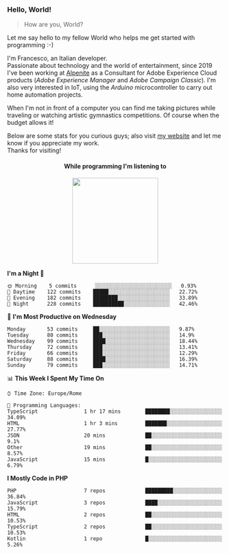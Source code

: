 ### Hello, World!

> How are you, World?

Let me say hello to my fellow World who helps me get started with programming :-)

I'm Francesco, an Italian developer.  
Passionate about technology and the world of entertainment, since 2019 I've been working at [Alpenite](https://www.alpenite.com) as a Consultant for Adobe Experience Cloud products (*Adobe Experience Manager* and *Adobe Campaign Classic*). I'm also very interested in IoT, using the *Arduino* microcontroller to carry out home automation projects.

When I'm not in front of a computer you can find me taking pictures while traveling or watching artistic gymnastics competitions. Of course when the budget allows it!

Below are some stats for you curious guys; also visit [my website](https://www.francescorega.eu) and let me know if you appreciate my work.  
Thanks for visiting!

<div align="center">
  <h4>While programming I'm listening to</h4>
  <a href="https://apps.francescorega.eu/now-playing/11147232609" target="_blank"><img src="https://apps.francescorega.eu/now-playing/11147232609" width="200"></a>
</div>

<!--START_SECTION:waka-->
**I'm a Night 🦉** 

```text
🌞 Morning    5 commits      ░░░░░░░░░░░░░░░░░░░░░░░░░   0.93% 
🌆 Daytime    122 commits    █████░░░░░░░░░░░░░░░░░░░░   22.72% 
🌃 Evening    182 commits    ████████░░░░░░░░░░░░░░░░░   33.89% 
🌙 Night      228 commits    ██████████░░░░░░░░░░░░░░░   42.46%

```
📅 **I'm Most Productive on Wednesday** 

```text
Monday       53 commits     ██░░░░░░░░░░░░░░░░░░░░░░░   9.87% 
Tuesday      80 commits     ███░░░░░░░░░░░░░░░░░░░░░░   14.9% 
Wednesday    99 commits     ████░░░░░░░░░░░░░░░░░░░░░   18.44% 
Thursday     72 commits     ███░░░░░░░░░░░░░░░░░░░░░░   13.41% 
Friday       66 commits     ███░░░░░░░░░░░░░░░░░░░░░░   12.29% 
Saturday     88 commits     ████░░░░░░░░░░░░░░░░░░░░░   16.39% 
Sunday       79 commits     ███░░░░░░░░░░░░░░░░░░░░░░   14.71%

```


📊 **This Week I Spent My Time On** 

```text
⌚︎ Time Zone: Europe/Rome

💬 Programming Languages: 
TypeScript               1 hr 17 mins        ████████░░░░░░░░░░░░░░░░░   34.09% 
HTML                     1 hr 3 mins         ███████░░░░░░░░░░░░░░░░░░   27.77% 
JSON                     20 mins             ██░░░░░░░░░░░░░░░░░░░░░░░   9.1% 
Other                    19 mins             ██░░░░░░░░░░░░░░░░░░░░░░░   8.57% 
JavaScript               15 mins             █░░░░░░░░░░░░░░░░░░░░░░░░   6.79%

```

**I Mostly Code in PHP** 

```text
PHP                      7 repos             █████████░░░░░░░░░░░░░░░░   36.84% 
JavaScript               3 repos             ████░░░░░░░░░░░░░░░░░░░░░   15.79% 
HTML                     2 repos             ██░░░░░░░░░░░░░░░░░░░░░░░   10.53% 
TypeScript               2 repos             ██░░░░░░░░░░░░░░░░░░░░░░░   10.53% 
Kotlin                   1 repo              █░░░░░░░░░░░░░░░░░░░░░░░░   5.26%

```



<!--END_SECTION:waka-->
